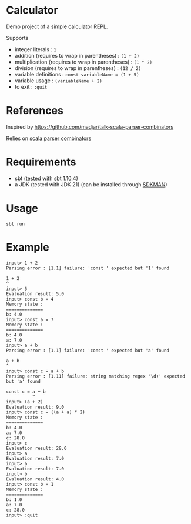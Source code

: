 # Calculator

Demo project of a simple calculator REPL.

Supports
* integer literals : `1`
* addition (requires to wrap in parentheses) : `(1 + 2)`
* multiplication (requires to wrap in parentheses) : `(1 * 2)`
* division (requires to wrap in parentheses) : `(12 / 2)`
* variable definitions : `const variableName = (1 + 5)`
* variable usage : `(variableName + 2)`
* to exit : `:quit`

# References

Inspired by https://github.com/madjar/talk-scala-parser-combinators

Relies on [scala parser combinators](https://github.com/scala/scala-parser-combinators) 


# Requirements

* [sbt](https://www.scala-sbt.org/download/) (tested with sbt 1.10.4)
* a JDK (tested with JDK 21) (can be installed through [SDKMAN](https://sdkman.io/usage/))

# Usage

```
sbt run
```

# Example

```
input> 1 + 2
Parsing error : [1.1] failure: 'const ' expected but '1' found

1 + 2
^
input> 5
Evaluation result: 5.0
input> const b = 4
Memory state :
==============
b: 4.0
input> const a = 7
Memory state :
==============
b: 4.0
a: 7.0
input> a + b
Parsing error : [1.1] failure: 'const ' expected but 'a' found

a + b
^
input> const c = a + b
Parsing error : [1.11] failure: string matching regex '\d+' expected but 'a' found

const c = a + b
          ^
input> (a + 2)
Evaluation result: 9.0
input> const c = ((a + a) * 2) 
Memory state :
==============
b: 4.0
a: 7.0
c: 28.0
input> c
Evaluation result: 28.0
input> a
Evaluation result: 7.0
input> a
Evaluation result: 7.0
input> b
Evaluation result: 4.0
input> const b = 1
Memory state :
==============
b: 1.0
a: 7.0
c: 28.0
input> :quit
```
